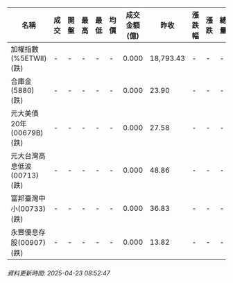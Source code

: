 | 名稱 | 成交 | 開盤 | 最高 | 最低 | 均價 | 成交金額(億) | 昨收 | 漲跌幅 | 漲跌 | 總量 | 昨量 | 振幅 |
| -------- | -------- | -------- | -------- |-------- | -------- | -------- |-------- |-------- |-------- | -------- | -------- |-------- |
|加權指數(%5ETWII) (跌)|-|-|-|-|-|0.000|18,793.43|-|-|-|-|0.00%|
|合庫金(5880) (跌)|-|-|-|-|-|0.000|23.90|-|-|-|-|0.00%|
|元大美債20年(00679B) (跌)|-|-|-|-|-|0.000|27.58|-|-|-|-|0.00%|
|元大台灣高息低波(00713) (跌)|-|-|-|-|-|0.000|48.86|-|-|-|-|0.00%|
|富邦臺灣中小(00733) (跌)|-|-|-|-|-|0.000|36.83|-|-|-|-|0.00%|
|永豐優息存股(00907) (跌)|-|-|-|-|-|0.000|13.82|-|-|-|-|0.00%|
###### 資料更新時間: 2025-04-23 08:52:47